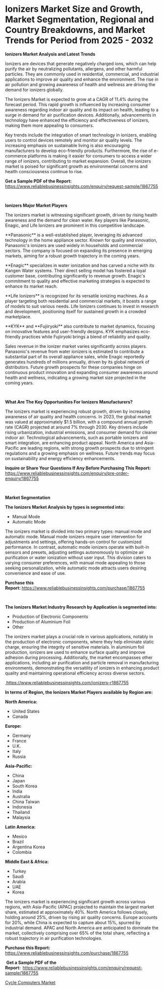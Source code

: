 <p><h1>Ionizers Market Size and Growth, Market Segmentation, Regional and Country Breakdowns, and Market Trends for Period from 2025 -  2032</h1></p><p><strong>Ionizers Market Analysis and Latest Trends</strong></p>
<p><p>Ionizers are devices that generate negatively charged ions, which can help purify the air by neutralizing pollutants, allergens, and other harmful particles. They are commonly used in residential, commercial, and industrial applications to improve air quality and enhance the environment. The rise in air pollution and growing awareness of health and wellness are driving the demand for ionizers globally.</p><p>The Ionizers Market is expected to grow at a CAGR of 11.4% during the forecast period. This rapid growth is influenced by increasing consumer awareness regarding indoor air quality and its impact on health, leading to a surge in demand for air purification devices. Additionally, advancements in technology have enhanced the efficiency and effectiveness of ionizers, making them more appealing to consumers. </p><p>Key trends include the integration of smart technology in ionizers, enabling users to control devices remotely and monitor air quality levels. The increasing emphasis on sustainable living is also encouraging manufacturers to develop eco-friendly products. Furthermore, the rise of e-commerce platforms is making it easier for consumers to access a wider range of ionizers, contributing to market expansion. Overall, the ionizers market is poised for significant growth as environmental concerns and health consciousness continue to rise.</p></p>
<p><strong>Get a Sample PDF of the Report:&nbsp;</strong> <a href="https://www.reliablebusinessinsights.com/enquiry/request-sample/1867755?utm_campaign=2239&utm_medium=2&utm_source=Github&utm_content=ia&utm_term=06042025&utm_id=ionizers">https://www.reliablebusinessinsights.com/enquiry/request-sample/1867755</a></p>
<p>&nbsp;</p>
<p><strong>Ionizers Major Market Players</strong></p>
<p><p>The ionizers market is witnessing significant growth, driven by rising health awareness and the demand for clean water. Key players like Panasonic, Enagic, and Life Ionizers are prominent in this competitive landscape.</p><p>**Panasonic** is a well-established player, leveraging its advanced technology in the home appliance sector. Known for quality and innovation, Panasonic's ionizers are used widely in households and commercial sectors. The company is focused on expanding its presence in emerging markets, aiming for a robust growth trajectory in the coming years.</p><p>**Enagic** specializes in water ionization and has carved a niche with its Kangen Water systems. Their direct selling model has fostered a loyal customer base, contributing significantly to revenue growth. Enagic's commitment to quality and effective marketing strategies is expected to enhance its market reach.</p><p>**Life Ionizers** is recognized for its versatile ionizing machines. As a player targeting both residential and commercial markets, it boasts a range of models to suit various needs. Life Ionizers continues to invest in research and development, positioning itself for sustained growth in a crowded marketplace.</p><p>**KYK** and **Fujiiryoki** also contribute to market dynamics, focusing on innovative features and user-friendly designs. KYK emphasizes eco-friendly practices while Fujiiryoki brings a blend of reliability and quality.</p><p>Sales revenue in the ionizer market varies significantly across players. Panasonic's revenue from water ionizers is estimated to contribute a substantial part of its overall appliance sales, while Enagic reportedly generates hundreds of millions annually, driven by its global network of distributors. Future growth prospects for these companies hinge on continuous product innovation and expanding consumer awareness around health and wellness, indicating a growing market size projected in the coming years.</p></p>
<p>&nbsp;</p>
<p><strong>What Are The Key Opportunities For Ionizers Manufacturers?</strong></p>
<p><p>The ionizers market is experiencing robust growth, driven by increasing awareness of air quality and health concerns. In 2023, the global market was valued at approximately $1.5 billion, with a compound annual growth rate (CAGR) projected at around 7% through 2030. Key drivers include rising urbanization, industrial emissions, and consumer demand for cleaner indoor air. Technological advancements, such as portable ionizers and smart integration, are enhancing product appeal. North America and Asia-Pacific are leading regions, with strong growth prospects due to stringent regulations and a growing emphasis on wellness. Future trends may focus on sustainability and energy efficiency enhancements.</p></p>
<p><strong>Inquire or Share Your Questions If Any Before Purchasing This Report:</strong> <a href="https://www.reliablebusinessinsights.com/enquiry/pre-order-enquiry/1867755?utm_campaign=2239&utm_medium=2&utm_source=Github&utm_content=ia&utm_term=06042025&utm_id=ionizers">https://www.reliablebusinessinsights.com/enquiry/pre-order-enquiry/1867755</a></p>
<p>&nbsp;</p>
<p><strong>Market Segmentation</strong></p>
<p><strong>The Ionizers Market Analysis by types is segmented into:</strong></p>
<p><ul><li>Manual Mode</li><li>Automatic Mode</li></ul></p>
<p><p>The ionizers market is divided into two primary types: manual mode and automatic mode. Manual mode ionizers require user intervention for adjustments and settings, offering hands-on control for customized performance. In contrast, automatic mode ionizers operate with built-in sensors and presets, adjusting settings autonomously to optimize air purification or water ionization without user input. This division caters to varying consumer preferences, with manual mode appealing to those seeking personalization, while automatic mode attracts users desiring convenience and ease of use.</p></p>
<p><strong>Purchase this Report:&nbsp;</strong><a href="https://www.reliablebusinessinsights.com/purchase/1867755?utm_campaign=2239&utm_medium=2&utm_source=Github&utm_content=ia&utm_term=06042025&utm_id=ionizers">https://www.reliablebusinessinsights.com/purchase/1867755</a></p>
<p>&nbsp;</p>
<p><strong>The Ionizers Market Industry Research by Application is segmented into:</strong></p>
<p><ul><li>Production of Electronic Components</li><li>Production of Aluminium Foil</li><li>Other</li></ul></p>
<p><p>The ionizers market plays a crucial role in various applications, notably in the production of electronic components, where they help eliminate static charge, ensuring the integrity of sensitive materials. In aluminium foil production, ionizers are used to enhance surface quality and improve adhesion during processing. Additionally, the market encompasses other applications, including air purification and particle removal in manufacturing environments, demonstrating the versatility of ionizers in enhancing product quality and maintaining operational efficiency across diverse sectors.</p></p>
<p><a href="https://www.reliablebusinessinsights.com/ionizers-r1867755?utm_campaign=2239&utm_medium=2&utm_source=Github&utm_content=ia&utm_term=06042025&utm_id=ionizers">&nbsp;https://www.reliablebusinessinsights.com/ionizers-r1867755</a></p>
<p><strong>In terms of Region, the Ionizers Market Players available by Region are:</strong></p>
<p>
    <p> <strong> North America: </strong>
        <ul>
            <li>United States</li>
            <li>Canada</li>
        </ul>
        </p> 
    <p> <strong> Europe: </strong>
        <ul>
            <li>Germany</li>
            <li>France</li>
            <li>U.K.</li>
            <li>Italy</li>
            <li>Russia</li>
        </ul>
        </p> 
    <p> <strong> Asia-Pacific: </strong>
        <ul>
            <li>China</li>
            <li>Japan</li>
            <li>South Korea</li>
            <li>India</li>
            <li>Australia</li>
            <li>China Taiwan</li>
            <li>Indonesia</li>
            <li>Thailand</li>
            <li>Malaysia</li>
        </ul>
        </p> 
    <p> <strong> Latin America: </strong>
        <ul>
            <li>Mexico</li>
            <li>Brazil</li>
            <li>Argentina Korea</li>
            <li>Colombia</li>
        </ul>
        </p> 
    <p> <strong> Middle East & Africa: </strong>
        <ul>
            <li>Turkey</li>
            <li>Saudi</li>
            <li>Arabia</li>
            <li>UAE</li>
            <li>Korea</li>
        </ul>
    </p>
    </p>
<p><p>The ionizers market is experiencing significant growth across various regions, with Asia-Pacific (APAC) projected to maintain the largest market share, estimated at approximately 40%. North America follows closely, holding around 25%, driven by rising air quality concerns. Europe accounts for 20%, while China is expected to capture about 15%, spurred by industrial demand. APAC and North America are anticipated to dominate the market, collectively comprising over 65% of the total share, reflecting a robust trajectory in air purification technologies.</p></p>
<p><strong>Purchase this Report: </strong><a href="https://www.reliablebusinessinsights.com/purchase/1867755?utm_campaign=2239&utm_medium=2&utm_source=Github&utm_content=ia&utm_term=06042025&utm_id=ionizers">https://www.reliablebusinessinsights.com/purchase/1867755</a></p>
<p>&nbsp;<strong>Get a Sample PDF of the Report:&nbsp;&nbsp;</strong><a href="https://www.reliablebusinessinsights.com/enquiry/request-sample/1867755?utm_campaign=2239&utm_medium=2&utm_source=Github&utm_content=ia&utm_term=06042025&utm_id=ionizers">https://www.reliablebusinessinsights.com/enquiry/request-sample/1867755</a></p>
<p><strong></strong></p>
<p><p><a href="https://github.com/JubayerMia832/Market-Research-Report-List-2/blob/main/cycle-computers-market.md?utm_campaign=2239&utm_medium=2&utm_source=Github&utm_content=ia&utm_term=06042025&utm_id=ionizers">Cycle Computers Market</a></p></p>